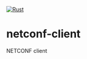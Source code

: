 [![Rust](https://github.com/rsitko92/netconf-client/actions/workflows/rust.yml/badge.svg?branch=main)](https://github.com/rsitko92/netconf-client/actions/workflows/rust.yml)

# netconf-client
NETCONF client 
